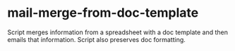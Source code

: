 # mail-merge-from-doc-template
Script merges information from a spreadsheet with a doc template and then emails that information.  Script also preserves doc formatting.
